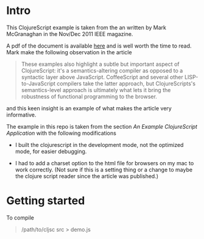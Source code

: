 
# Intro

This ClojureScript example is taken from the an 
written by Mark McGranaghan in the Nov/Dec 2011 IEEE magazine.

A pdf of the document is available
[here](http://steve.vinoski.net/pdf/IC-ClojureScript.pdf) and is well
worth the time to read.  Mark make the following observation in the
article

> These examples also highlight a subtle but important aspect of
> ClojureScript: it's a semantics-altering compiler as opposed to a
> syntactic layer above JavaScript. CoffeeScript and several other
> LISP-to-JavaScript compilers take the latter approach, but
> ClojureScripts's semantics-level approach is ultimately what lets it
> bring the robustness of functional programming to the browser.

and this keen insight is an example of what makes the article very
informative.

The example in this repo is taken from the section *An Example
ClojureScript Application* with the following modifications

 * I built the clojurescript in the development mode, not the
   optimized mode, for easier debugging.
   
 * I had to add a charset option to the html file for browsers on my
   mac to work correctly.  (Not sure if this is a setting thing or a
   change to maybe the clojure script reader since the article was
   published.)

# Getting started

To compile 

> /path/to/cljsc src > demo.js



